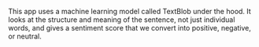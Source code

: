 This app uses a machine learning model called TextBlob under the hood. It looks at the structure and meaning of the sentence, not just individual words, and gives a sentiment score that we convert into positive, negative, or neutral.
